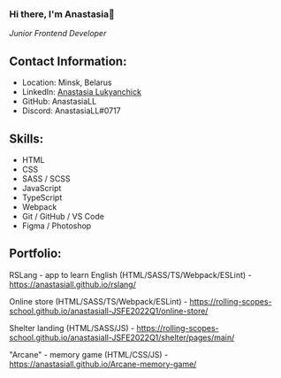 ### Hi there, I'm Anastasia👋
*Junior Frontend Developer*


## Contact Information: ##

* Location: Minsk, Belarus
* LinkedIn: [Anastasia Lukyanchick](https://www.linkedin.com/in/anastasia-lukyanchick-58b98b241/)
* GitHub: AnastasiaLL
* Discord: AnastasiaLL#0717


## Skills: ##
* HTML
* CSS
* SASS / SCSS
* JavaScript
* TypeScript
* Webpack
* Git / GitHub / VS Code
* Figma / Photoshop

## Portfolio: ##

RSLang - app to learn English (HTML/SASS/TS/Webpack/ESLint) - https://anastasiall.github.io/rslang/

Online store (HTML/SASS/TS/Webpack/ESLint) - https://rolling-scopes-school.github.io/anastasiall-JSFE2022Q1/online-store/

Shelter landing (HTML/SASS/JS) - https://rolling-scopes-school.github.io/anastasiall-JSFE2022Q1/shelter/pages/main/

"Arcane" - memory game (HTML/CSS/JS) - https://anastasiall.github.io/Arcane-memory-game/
